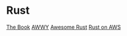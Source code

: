 # Rust

[The Book](https://doc.rust-lang.org/book/)
[AWWY](https://www.arewewebyet.org/)
[Awesome Rust](https://github.com/rust-unofficial/awesome-rust/)
[Rust on AWS](https://aws.amazon.com/blogs/opensource/tag/rust/)





